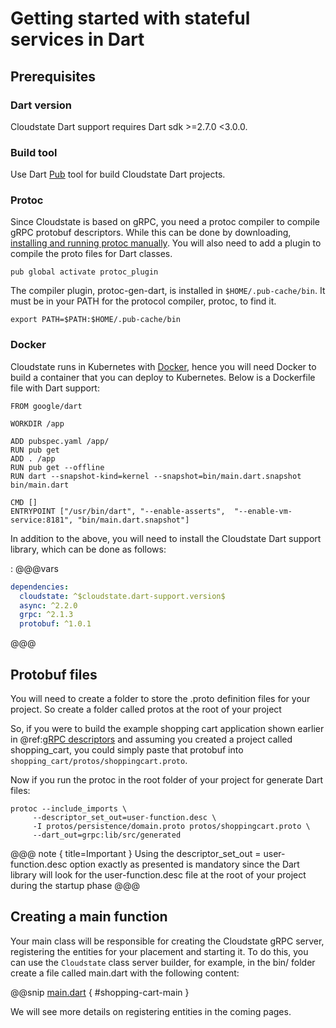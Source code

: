 # Getting started with stateful services in Dart

## Prerequisites

### Dart version
Cloudstate Dart support requires Dart sdk >=2.7.0 <3.0.0.

### Build tool
Use Dart [Pub](https://dart.dev/tools/pub/cmd) tool for build Cloudstate Dart projects.

### Protoc
Since Cloudstate is based on gRPC, you need a protoc compiler to compile gRPC protobuf descriptors. While this can be done by downloading, [installing and running protoc manually](https://github.com/protocolbuffers/protobuf#protocol-compiler-installation). You will also need to add a plugin to compile the proto files for Dart classes.

```shell script
pub global activate protoc_plugin
```

The compiler plugin, protoc-gen-dart, is installed in `$HOME/.pub-cache/bin`. It must be in your PATH for the protocol compiler, protoc, to find it.

```shell script
export PATH=$PATH:$HOME/.pub-cache/bin
```

### Docker
Cloudstate runs in Kubernetes with [Docker](https://www.docker.com/), hence you will need Docker to build a container that you can deploy to Kubernetes. Below is a Dockerfile file with Dart support:

```shell script
FROM google/dart

WORKDIR /app

ADD pubspec.yaml /app/
RUN pub get
ADD . /app
RUN pub get --offline
RUN dart --snapshot-kind=kernel --snapshot=bin/main.dart.snapshot bin/main.dart

CMD []
ENTRYPOINT ["/usr/bin/dart", "--enable-asserts",  "--enable-vm-service:8181", "bin/main.dart.snapshot"]
```

In addition to the above, you will need to install the Cloudstate Dart support library, which can be done as follows:

: @@@vars   
```yaml
dependencies:
  cloudstate: ^$cloudstate.dart-support.version$
  async: ^2.2.0
  grpc: ^2.1.3
  protobuf: ^1.0.1
```
@@@

## Protobuf files

You will need to create a folder to store the .proto definition files for your project. So create a folder called protos at the root of your project

So, if you were to build the example shopping cart application shown earlier in @ref:[gRPC descriptors](../../features/grpc.md) and assuming you created a project called shopping_cart, you could simply paste that protobuf into `shopping_cart/protos/shoppingcart.proto`.

Now if you run the protoc in the root folder of your project for generate Dart files:

```shell script
protoc --include_imports \
     --descriptor_set_out=user-function.desc \
     -I protos/persistence/domain.proto protos/shoppingcart.proto \
     --dart_out=grpc:lib/src/generated
```

@@@ note { title=Important }
Using the descriptor_set_out = user-function.desc option exactly as presented is mandatory since the Dart library will look for the user-function.desc file at the root of your project during the startup phase
@@@

## Creating a main function

Your main class will be responsible for creating the Cloudstate gRPC server, registering the entities for your placement and starting it. To do this, you can use the `Cloudstate` class server builder, for example, in the bin/ folder create a file called main.dart with the following content:

@@snip [main.dart](/docs/src/test/dart/docs/user/gettingstarted/main.dart) { #shopping-cart-main }

We will see more details on registering entities in the coming pages.
